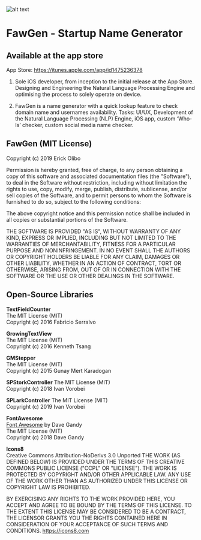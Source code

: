 ![alt text](https://www.fawgen.com/images/FawGen_Banner.jpg)

# FawGen - Startup Name Generator
## Available at the app store

App Store:
https://itunes.apple.com/app/id1475236378

1. Sole iOS developer, from inception to the initial release at the App Store. Designing and Engineering the Natural Language Processing Engine and optimising the process to solely operate on device.

2. FawGen is a name generator with a quick lookup feature to check domain name and usernames availability. Tasks: UI/UX, Development of the Natural Language Processing (NLP) Engine, iOS app, custom ‘Who-Is’ checker, custom social media name checker.




## FawGen  (MIT License)
Copyright (c) 2019 Erick Olibo

Permission is hereby granted, free of charge, to any person obtaining a copy of this software and associated documentation files (the "Software"), to deal in the Software without restriction, including without limitation the rights to use, copy, modify, merge, publish, distribute, sublicense, and/or sell copies of the Software, and to permit persons to whom the Software is furnished to do so, subject to the following conditions:

The above copyright notice and this permission notice shall be included in all copies or substantial portions of the Software.

THE SOFTWARE IS PROVIDED "AS IS", WITHOUT WARRANTY OF ANY KIND, EXPRESS OR IMPLIED, INCLUDING BUT NOT LIMITED TO THE WARRANTIES OF MERCHANTABILITY, FITNESS FOR A PARTICULAR PURPOSE AND NONINFRINGEMENT. IN NO EVENT SHALL THE AUTHORS OR COPYRIGHT HOLDERS BE LIABLE FOR ANY CLAIM, DAMAGES OR OTHER LIABILITY, WHETHER IN AN ACTION OF CONTRACT, TORT OR OTHERWISE, ARISING FROM, OUT OF OR IN CONNECTION WITH THE SOFTWARE OR THE USE OR OTHER DEALINGS IN THE SOFTWARE.


## Open-Source Libraries

**TextFieldCounter**  
The MIT License (MIT)  
Copyright (c) 2016 Fabricio Serralvo

**GrowingTextView**  
The MIT License (MIT)  
Copyright (c) 2016 Kenneth Tsang

**GMStepper**  
The MIT License (MIT)  
Copyright (c) 2015 Gunay Mert Karadogan

**SPStorkController**
The MIT License (MIT)  
Copyright (c) 2018 Ivan Vorobei

**SPLarkController**
The MIT License (MIT)  
Copyright (c) 2019 Ivan Vorobei

**FontAwesome**  
[Font Awesome]( http://fontawesome.io.) by Dave Gandy  
The MIT License (MIT)  
Copyright (c) 2018 Dave Gandy

**Icons8**  
Creative Commons Attribution-NoDerivs 3.0 Unported
THE WORK (AS DEFINED BELOW) IS PROVIDED UNDER THE TERMS OF THIS CREATIVE COMMONS PUBLIC LICENSE ("CCPL" OR "LICENSE"). THE WORK IS PROTECTED BY COPYRIGHT AND/OR OTHER APPLICABLE LAW. ANY USE OF THE WORK OTHER THAN AS AUTHORIZED UNDER THIS LICENSE OR COPYRIGHT LAW IS PROHIBITED.  

BY EXERCISING ANY RIGHTS TO THE WORK PROVIDED HERE, YOU ACCEPT AND AGREE TO BE BOUND BY THE TERMS OF THIS LICENSE. TO THE EXTENT THIS LICENSE MAY BE CONSIDERED TO BE A CONTRACT, THE LICENSOR GRANTS YOU THE RIGHTS CONTAINED HERE IN CONSIDERATION OF YOUR ACCEPTANCE OF SUCH TERMS AND CONDITIONS.
https://icons8.com
